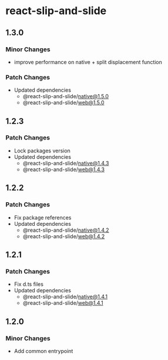 # react-slip-and-slide

## 1.3.0

### Minor Changes

- improve performance on native + split displacement function

### Patch Changes

- Updated dependencies
  - @react-slip-and-slide/native@1.5.0
  - @react-slip-and-slide/web@1.5.0

## 1.2.3

### Patch Changes

- Lock packages version
- Updated dependencies
  - @react-slip-and-slide/native@1.4.3
  - @react-slip-and-slide/web@1.4.3

## 1.2.2

### Patch Changes

- Fix package references
- Updated dependencies
  - @react-slip-and-slide/native@1.4.2
  - @react-slip-and-slide/web@1.4.2

## 1.2.1

### Patch Changes

- Fix d.ts files
- Updated dependencies
  - @react-slip-and-slide/native@1.4.1
  - @react-slip-and-slide/web@1.4.1

## 1.2.0

### Minor Changes

- Add common entrypoint
